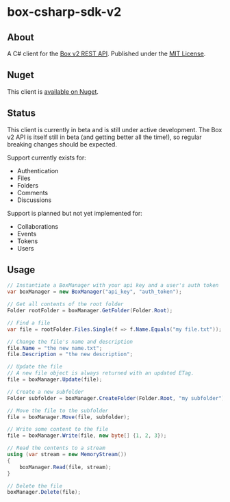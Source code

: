 # box-csharp-sdk-v2

## About

A C# client for the [Box v2 REST API](http://developers.box.com/docs/).  Published under the [MIT License](http://opensource.org/licenses/MIT).

## Nuget

This client is [available on Nuget](http://nuget.org/packages/Box.v2.SDK).  

## Status

This client is currently in beta and is still under active development.  The Box v2 API is itself still in beta (and getting better all the time!), so regular breaking changes should be expected.

Support currently exists for:

* Authentication
* Files
* Folders
* Comments
* Discussions

Support is planned but not yet implemented for:

* Collaborations
* Events
* Tokens
* Users

## Usage

```csharp
// Instantiate a BoxManager with your api key and a user's auth token
var boxManager = new BoxManager("api_key", "auth_token");

// Get all contents of the root folder
Folder rootFolder = boxManager.GetFolder(Folder.Root);

// Find a file
var file = rootFolder.Files.Single(f => f.Name.Equals("my file.txt"));

// Change the file's name and description
file.Name = "the new name.txt";
file.Description = "the new description";

// Update the file
// A new file object is always returned with an updated ETag.
file = boxManager.Update(file);

// Create a new subfolder
Folder subfolder = boxManager.CreateFolder(Folder.Root, "my subfolder");

// Move the file to the subfolder
file = boxManager.Move(file, subfolder);

// Write some content to the file
file = boxManager.Write(file, new byte[] {1, 2, 3});

// Read the contents to a stream
using (var stream = new MemoryStream())
{
    boxManager.Read(file, stream);
}

// Delete the file
boxManager.Delete(file);
